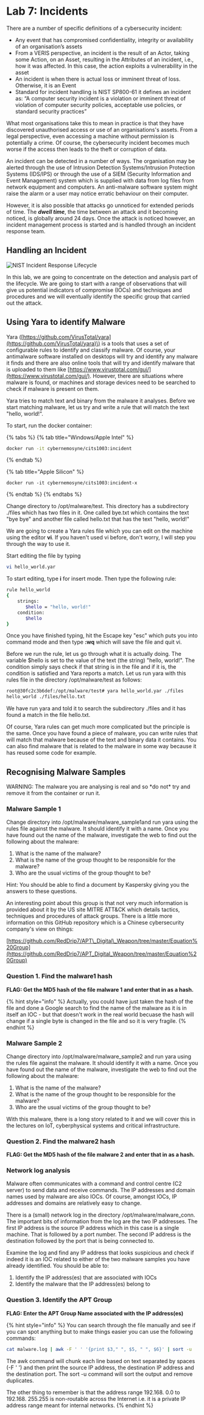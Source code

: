 # Lab 7: Incidents

There are a number of specific definitions of a cybersecurity incident:

* Any event that has compromised confidentiality, integrity or availability of an organisation’s assets 
* From a VERIS perspective, an incident is the result of an Actor, taking some Action, on an Asset, resulting in the Attributes of an incident, i.e., how it was affected. In this case, the action exploits a vulnerability in the asset 
* An incident is when there is actual loss or imminent threat of loss. Otherwise, it is an Event 
* Standard for incident handling is NIST SP800-61 it defines an incident as: “A computer security incident is a violation or imminent threat of violation of computer security policies, acceptable use policies, or standard security practices”

What most organisations take this to mean in practice is that they have discovered unauthorised access or use of an organisations's assets. From a legal perspective, even accessing a machine without permission is potentially a crime. Of course, the cybersecurity incident becomes much worse if the access then leads to the theft or corruption of data.

An incident can be detected in a number of ways. The organisation may be alerted through the use of Intrusion Detection Systems/Intrusion Protection Systems \(IDS/IPS\) or through the use of a SIEM \(Security Information and Event Management\) system which is supplied with data from log files from network equipment and computers. An anti-malware software system might raise the alarm or a user may notice erratic behaviour on their computer. 

However, it is also possible that attacks go unnoticed for extended periods of time. The _**dwell time**_, the time between an attack and it becoming noticed, is globally around 24 days. Once the attack is noticed however, an incident management process is started and is handled through an incident response team.

## Handling an Incident

![NIST Incident Response Lifecycle](../.gitbook/assets/incidentlifecycle.png)

In this lab, we are going to concentrate on the detection and analysis part of the lifecycle. We are going to start with a range of observations that will give us potential indicators of compromise \(IOCs\) and techniques and procedures and we will eventually identify the specific group that carried out the attack. 

## Using Yara to identify Malware

Yara \([https://github.com/VirusTotal/yara](https://github.com/VirusTotal/yara)\) is a tools that uses a set of configurable rules to identify and classify malware. Of course, your antimalware software installed on desktops will try and identify any malware it finds and there are also online tools that will try and identify malware that is uploaded to them like [https://www.virustotal.com/gui/](https://www.virustotal.com/gui/). However, there are situations where malware is found, or machines and storage devices need to be searched to check if malware is present on them.

Yara tries to match text and binary from the malware it analyses. Before we start matching malware, let us try and write a rule that will match the text "hello, world!". 

To start, run the docker container:

{% tabs %}
{% tab title="Windows/Apple Intel" %}
```bash
docker run -it cybernemosyne/cits1003:incident
```
{% endtab %}

{% tab title="Apple Silicon" %}
```
docker run -it cybernemosyne/cits1003:incident-x
```
{% endtab %}
{% endtabs %}

Change directory to /opt/malware/test. This directory has a subdirectory ./files which has two files in it. One called bye.txt which contains the text "bye bye" and another file called hello.txt that has the text "hello, world!"

We are going to create a Yara rules file which you can edit on the machine using the editor **vi**. If you haven't used vi before, don't worry, I will step you through the way to use it.

Start editing the file by typing 

```bash
vi hello_world.yar
```

To start editing, type **i** for insert mode. Then type the following rule:

```bash
rule hello_world
{
	strings:
	   $hello = "hello, world!"
	condition:
	   $hello
}
```

Once you have finished typing, hit the Escape key "esc" which puts you into command mode and then type **:wq** which will save the file and quit vi.

Before we run the rule, let us go through what it is actually doing. The variable $hello is set to the value of the text \(the string\) "hello, world!". The condition simply says check if that string is in the file and if it is, the condition is satisfied and Yara reports a match. Let us run yara with this rules file in the directory /opt/malware/test as follows:

```bash
root@30fc2c3b6def:/opt/malware/test# yara hello_world.yar ./files
hello_world ./files/hello.txt
```

We have run yara and told it to search the subdirectory ./files and it has found a match in the file hello.txt.

Of course, Yara rules can get much more complicated but the principle is the same. Once you have found a piece of malware, you can write rules that will match that malware because of the text and binary data it contains. You can also find malware that is related to the malware in some way because it has reused some code for example.

## Recognising Malware Samples

WARNING: The malware you are analysing is real and so \*do not\* try and remove it from the container or run it. 

### Malware Sample 1

Change directory into /opt/malware/malware\_sample1and run yara using the rules file against the malware. It should identify it with a name. Once you have found out the name of the malware, investigate the web to find out the following about the malware:

1. What is the name of the malware?
2. What is the name of the group thought to be responsible for the malware?
3. Who are the usual victims of the group thought to be?

Hint: You should be able to find a document by Kaspersky giving you the answers to these questions. 

An interesting point about this group is that not very much information is provided about it by the US site MITRE ATT&CK which details tactics, techniques and procedures of attack groups. There is a little more information on this GitHub repository which is a Chinese cybersecurity company's view on things:

[https://github.com/RedDrip7/APT\_Digital\_Weapon/tree/master/Equation%20Group](https://github.com/RedDrip7/APT_Digital_Weapon/tree/master/Equation%20Group)

### **Question 1. Find the malware1 hash**

**FLAG: Get the MD5 hash of the file malware 1 and enter that in as a hash.** 

{% hint style="info" %}
Actually, you could have just taken the hash of the file and done a Google search to find the name of the malware as it is in itself an IOC - but that doesn't work in the real world becuase the hash will change if a single byte is changed in the file and so it is very fragile.
{% endhint %}

### Malware Sample 2

Change directory into /opt/malware/malware\_sample2 and run yara using the rules file against the malware. It should identify it with a name. Once you have found out the name of the malware, investigate the web to find out the following about the malware:

1. What is the name of the malware?
2. What is the name of the group thought to be responsible for the malware?
3. Who are the usual victims of the group thought to be?

With this malware, there is a long story related to it and we will cover this in the lectures on IoT, cyberphysical systems and critical infrastructure.

### Question 2. Find the malware2 hash

**FLAG: Get the MD5 hash of the file malware 2 and enter that in as a hash.** 

### Network log analysis

Malware often communicates with a command and control centre \(C2 server\) to send data and receive commands. The IP addresses and domain names used by malware are also IOCs. Of course, amongst IOCs, IP addresses and domains are relatively easy to change.

There is a \(small\) network log in the directory /opt/malware/malware\_conn.  The important bits of information from the log are the two IP addresses. The first IP address is the source IP address which in this case is a single machine. That is followed by a port number. The second IP address is the destination followed by the port that is being connected to. 

Examine the log and find any IP address that looks suspicious and check if indeed it is an IOC related to either of the two malware samples you have already identified. You should be able to:

1. Identify the IP address\(es\) that are associated with IOCs
2. Identify the malware that the IP address\(es\) belong to

### Question 3. Identify the APT Group

**FLAG: Enter the APT Group Name associated with the IP address\(es\)**

{% hint style="info" %}
You can search through the file manually and see if you can spot anything but to make things easier you can use the following commands:

```bash
cat malware.log | awk -F ' ' '{print $3," ", $5, " ", $6}' | sort -u
```

The awk command will chunk each line based on text separated by spaces \(-F ' '\) and then print the source IP address, the destination IP address and the destination port. The sort -u command will sort the output and remove duplicates. 

The other thing to remember is that the address range 192.168. 0.0 to 192.168. 255.255 is non-routable across the Internet i.e. it is a private IP address range meant for internal networks.
{% endhint %}





